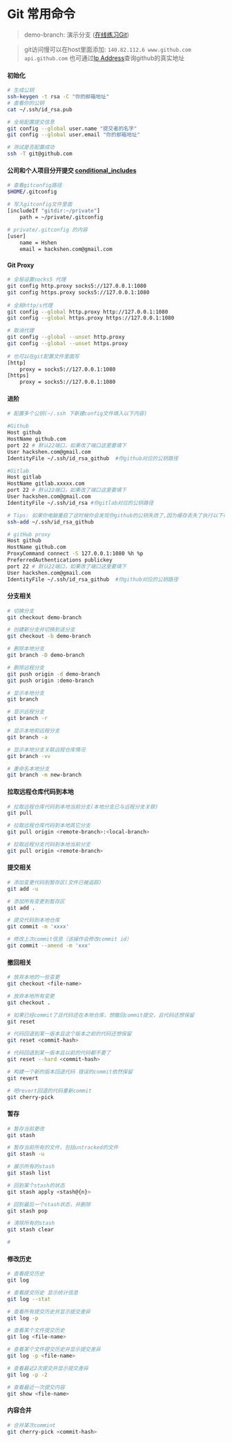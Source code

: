 # Git 常用命令

> demo-branch: 演示分支 ([在线练习Git](https://learngitbranching.js.org/))

> git访问慢可以在host里面添加: `140.82.112.6 www.github.com  api.github.com` 也可通过[Ip Address](https://www.ipaddress.com/)查询github的真实地址


#### 初始化
```bash
# 生成公钥
ssh-keygen -t rsa -C "你的邮箱地址"
# 查看你的公钥
cat ~/.ssh/id_rsa.pub

# 全局配置提交信息
git config --global user.name "提交者的名字"
git config --global user.email "你的邮箱地址"

# 测试是否配置成功
ssh -T git@github.com
```

#### 公司和个人项目分开提交 [conditional_includes](https://git-scm.com/docs/git-config#_conditional_includes)
```bash
# 查看gitconfig路径
$HOME/.gitconfig

# 写入gitconfig文件里面
[includeIf "gitdir:~/private"]
	path = ~/private/.gitconfig
	
# private/.gitconfig 的内容
[user]
    name = Hshen
    email = hackshen.com@gmail.com
```

#### Git Proxy
```bash
# 全局设置socks5 代理
git config http.proxy socks5://127.0.0.1:1080
git config https.proxy socks5://127.0.0.1:1080
 
# 全局http/s代理
git config --global http.proxy http://127.0.0.1:1080
git config --global https.proxy https://127.0.0.1:1080

# 取消代理
git config --global --unset http.proxy
git config --global --unset https.proxy
 
# 也可以在git配置文件里面写
[http]
    proxy = socks5://127.0.0.1:1080
[https]
    proxy = socks5://127.0.0.1:1080
```

#### 进阶
```bash
# 配置多个公钥(~/.ssh 下新建config文件填入以下内容)

#Github
Host github
HostName github.com
port 22 # 默认22端口，如果改了端口这里要填下
User hackshen.com@gmail.com
IdentityFile ~/.ssh/id_rsa_github  #你github对应的公钥路径

#Gitlab
Host gitlab
HostName gitlab.xxxxx.com
port 22 # 默认22端口，如果改了端口这里要填下
User hackshen.com@gmail.com
IdentityFile ~/.ssh/id_rsa #你gitlab对应的公钥路径

# Tips: 如果你电脑重启了这时候你会发现你github的公钥失效了,因为缓存丢失了执行以下命令即可
ssh-add ~/.ssh/id_rsa_github

# gitHub proxy
Host github
HostName github.com
ProxyCommand connect -S 127.0.0.1:1080 %h %p
PreferredAuthentications publickey
port 22 # 默认22端口，如果改了端口这里要填下
User hackshen.com@gmail.com
IdentityFile ~/.ssh/id_rsa_github  #你github对应的公钥路径
```
#### 分支相关

```bash
# 切换分支
git checkout demo-branch

# 创建新分支并切换到该分支
git checkout -b demo-branch

# 删除本地分支
git branch -D demo-branch 

# 删除远程分支
git push origin -d demo-branch
git push origin :demo-branch

# 显示本地分支
git branch

# 显示远程分支
git branch -r

# 显示本地和远程分支
git branch -a

# 显示本地分支关联远程仓库情况
git branch -vv

# 重命名本地分支
git branch -m new-branch


```
#### 拉取远程仓库代码到本地

```bash
# 拉取远程仓库代码到本地当前分支(本地分支已与远程分支关联)
git pull

# 拉取远程仓库代码到本地其它分支
git pull origin <remote-branch>:<local-branch>

# 拉取远程分支代码到本地当前分支
git pull origin <remote-branch>
```

#### 提交相关

```bash
# 添加变更代码到暂存区(文件已被追踪)
git add -u

# 添加所有变更到暂存区
git add .

# 提交代码到本地仓库
git commit -m 'xxxx'

# 修改上次commit信息（该操作会修改commit id）
git commit --amend -m 'xxx'
```

#### 撤回相关

```bash
# 放弃本地的一些变更
git checkout <file-name>

# 放弃本地所有变更
git checkout .

# 如果已经commit了且代码还在本地仓库，想撤回commit提交，且代码还想保留
git reset

# 代码回退到某一版本且这个版本之前的代码还想保留
git reset <commit-hash>

# 代码回退到某一版本且以前的代码都不要了
git reset --hard <commit-hash>

# 构建一个新的版本回退代码 错误的commit依然保留
git revert

# 吧revert回退的代码重新commit
git cherry-pick 
```

#### 暂存

```bash
# 暂存当前更改
git stash

# 暂存当前所有的文件，包括untracked的文件
git stash -u

# 展示所有的stash
git stash list

# 回到某个stash的状态
git stash apply <stash@{n}>

# 回到最后一个stash状态，并删除
git stash pop

# 清除所有的stash
git stash clear

#
```
#### 修改历史

```bash
# 查看提交历史
git log

# 查看提交历史 显示统计信息
git log --stat

# 查看所有提交历史并显示提交差异
git log -p

# 查看某个文件提交历史
git log <file-name>

# 查看某个文件提交历史并显示提交差异
git log -p <file-name>

# 查看最近2次提交并显示提交差异
git log -p -2

# 查看最近一次提交内容
git show <file-name>
```

#### 内容合并

```bash
# 合并某次commint
git cherry-pick <commit-hash>
```
